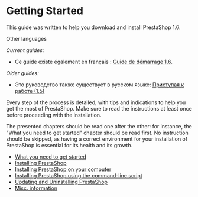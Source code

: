 # Getting Started

This guide was written to help you download and install PrestaShop 1.6.

Other languages

_Current guides:_

* Ce guide existe également en français : [Guide de démarrage 1.6](../../documentation-francaise/guide-de-demarrage/).

_Older guides:_

* Это руководство также существует в русском языке:  [Приступая к работе (1.5)](https://app.gitbook.com/@prestashop/s/prestashop-1-5-documentations/dokumentaciya-na-russkom-yazyke/pristupaya-k-rabote)

Every step of the process is detailed, with tips and indications to help you get the most of PrestaShop. Make sure to read the instructions at least once before proceeding with the installation.

The presented chapters should be read one after the other: for instance, the "What you need to get started" chapter should be read first. No instruction should be skipped, as having a correct environment for your installation of PrestaShop is essential for its health and its growth.

* [What you need to get started](what-you-need-to-get-started.md)
* [Installing PrestaShop](installing-prestashop.md)
* [Installing PrestaShop on your computer](installing-prestashop-on-your-computer.md)
* [Installing PrestaShop using the command-line script](installing-prestashop-using-the-command-line-script.md)
* [Updating and Uninstalling PrestaShop](updating-and-uninstalling-prestashop.md)
* [Misc. information](misc.-information.md)
